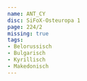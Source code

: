 ```yaml
---
name: ANT_CY
disc: SiFoX-Osteuropa 1
page: 224/2
missing: true
tags:
- Belorussisch
- Bulgarisch 
- Kyrillisch
- Makedonisch
---
```

